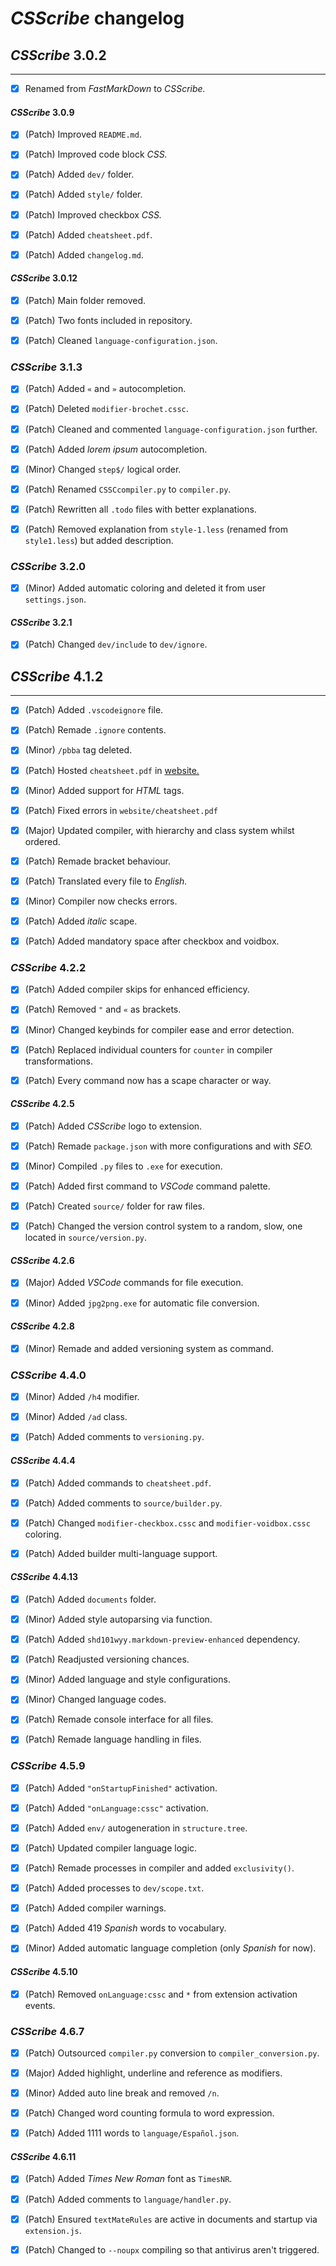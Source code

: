 # *CSScribe* changelog

## *CSScribe* 3.0.2

---

- [X] Renamed from *FastMarkDown* to *CSScribe.*

#### *CSScribe* 3.0.9

- [X] (Patch) Improved `README.md`.

- [X] (Patch) Improved code block *CSS.*

- [X] (Patch) Added `dev/` folder.

- [X] (Patch) Added `style/` folder.

- [X] (Patch) Improved checkbox *CSS.*

- [X] (Patch) Added `cheatsheet.pdf`.

- [X] (Patch) Added `changelog.md`.

#### *CSScribe* 3.0.12

- [X] (Patch) Main folder removed.

- [X] (Patch) Two fonts included in repository.

- [X] (Patch) Cleaned `language-configuration.json`.

### *CSScribe* 3.1.3

- [X] (Patch) Added `«` and `»` autocompletion.

- [X] (Patch) Deleted `modifier-brochet.cssc`.

- [X] (Patch) Cleaned and commented `language-configuration.json` further.

- [X] (Patch) Added *lorem ipsum* autocompletion.

- [X] (Minor) Changed `step$/` logical order.

- [X] (Patch) Renamed `CSSCcompiler.py` to `compiler.py`.

- [X] (Patch) Rewritten all `.todo` files with better explanations.

- [X] (Patch) Removed explanation from `style-1.less` (renamed from `style1.less`) but added description.

### *CSScribe* 3.2.0

- [X] (Minor) Added automatic coloring and deleted it from user `settings.json`.

#### *CSScribe* 3.2.1

- [X] (Patch) Changed `dev/include` to `dev/ignore`.

## *CSScribe* 4.1.2

---

- [X] (Patch) Added `.vscodeignore` file.

- [X] (Patch) Remade `.ignore` contents.

- [X] (Minor) `/pbba` tag deleted.

- [X] (Patch) Hosted `cheatsheet.pdf` in [website.](https://csscribe.ct.ws)

- [X] (Minor) Added support for *HTML* tags.

- [X] (Patch) Fixed errors in `website/cheatsheet.pdf`

- [X] (Major) Updated compiler, with hierarchy and class system whilst ordered.

- [X] (Patch) Remade bracket behaviour.

- [X] (Patch) Translated every file to *English.*

- [X] (Minor) Compiler now checks errors.

- [X] (Patch) Added *italic* scape.

- [X] (Patch) Added mandatory space after checkbox and voidbox.

### *CSScribe* 4.2.2

- [X] (Patch) Added compiler skips for enhanced efficiency.

- [X] (Patch) Removed `"` and `«` as brackets.

- [X] (Minor) Changed keybinds for compiler ease and error detection.

- [X] (Patch) Replaced individual counters for `counter` in compiler transformations.

- [X] (Patch) Every command now has a scape character or way.

#### *CSScribe* 4.2.5

- [X] (Patch) Added *CSScribe* logo to extension.

- [X] (Patch) Remade `package.json` with more configurations and with *SEO.*

- [X] (Minor) Compiled `.py` files to `.exe` for execution.

- [X] (Patch) Added first command to *VSCode* command palette.

- [X] (Patch) Created `source/` folder for raw files.

- [X] (Patch) Changed the version control system to a random, slow, one located in `source/version.py`.

#### *CSScribe* 4.2.6

- [X] (Major) Added *VSCode* commands for file execution.

- [X] (Minor) Added `jpg2png.exe` for automatic file conversion.

#### *CSScribe* 4.2.8

- [X] (Minor) Remade and added versioning system as command.

### *CSScribe* 4.4.0

- [X] (Minor) Added `/h4` modifier.

- [X] (Minor) Added `/ad` class.

- [X] (Patch) Added comments to `versioning.py`.

#### *CSScribe* 4.4.4

- [X] (Patch) Added commands to `cheatsheet.pdf`.

- [X] (Patch) Added comments to `source/builder.py`.

- [X] (Patch) Changed `modifier-checkbox.cssc` and `modifier-voidbox.cssc` coloring.

- [X] (Patch) Added builder multi-language support.

#### *CSScribe* 4.4.13

- [X] (Patch) Added `documents` folder.

- [X] (Minor) Added style autoparsing via function.

- [X] (Patch) Added `shd101wyy.markdown-preview-enhanced` dependency.

- [X] (Patch) Readjusted versioning chances.

- [X] (Minor) Added language and style configurations.

- [X] (Minor) Changed language codes.

- [X] (Patch) Remade console interface for all files.

- [X] (Patch) Remade language handling in files.

### *CSScribe* 4.5.9

- [X] (Patch) Added `"onStartupFinished"` activation.

- [X] (Patch) Added `"onLanguage:cssc"` activation.

- [X] (Patch) Added `env/` autogeneration in `structure.tree`.

- [X] (Patch) Updated compiler language logic.

- [X] (Patch) Remade processes in compiler and added `exclusivity()`.

- [X] (Patch) Added processes to `dev/scope.txt`.

- [X] (Patch) Added compiler warnings.

- [X] (Patch) Added $419$ *Spanish* words to vocabulary.

- [X] (Minor) Added automatic language completion (only *Spanish* for now).

#### *CSScribe* 4.5.10

- [X] (Patch) Removed `onLanguage:cssc` and `*` from extension activation events.

### *CSScribe* 4.6.7

- [X] (Patch) Outsourced `compiler.py` conversion to `compiler_conversion.py`.

- [X] (Major) Added highlight, underline and reference as modifiers.

- [X] (Minor) Added auto line break and removed `/n`.

- [X] (Patch) Changed word counting formula to word expression.

- [X] (Patch) Added $1111$ words to `language/Español.json`.

#### *CSScribe* 4.6.11

- [X] (Patch) Added *Times New Roman* font as `TimesNR`.

- [X] (Patch) Added comments to `language/handler.py`.

- [X] (Patch) Ensured `textMateRules` are active in documents and startup via `extension.js`.

- [X] (Patch) Changed to `--noupx` compiling so that antivirus aren't triggered.